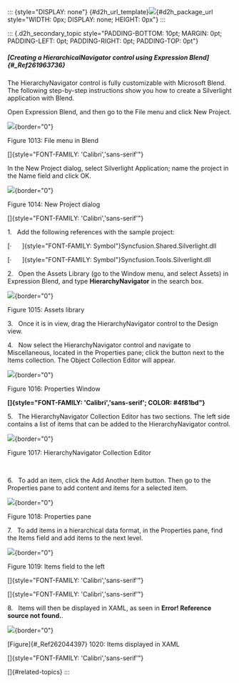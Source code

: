 ::: {style="DISPLAY: none"}
[](ms-xhelp:///?Id=d2h_url_template){#d2h_url_template}![](!package_url!){#d2h_package_url style="WIDTH: 0px; DISPLAY: none; HEIGHT: 0px"}
:::

::: {.d2h_secondary_topic style="PADDING-BOTTOM: 10pt; MARGIN: 0pt; PADDING-LEFT: 0pt; PADDING-RIGHT: 0pt; PADDING-TOP: 0pt"}
##### [Creating a HierarchicalNavigator control using Expression Blend]{#_Ref261963736}

The HierarchyNavigator control is fully customizable with Microsoft Blend. The following step-by-step instructions show you how to create a Silverlight application with Blend.

Open Expression Blend, and then go to the File menu and click New Project.

![](../ImagesExt/image261_909.png){border="0"}

Figure 1013: File menu in Blend

[]{style="FONT-FAMILY: 'Calibri','sans-serif'"} 

In the New Project dialog, select Silverlight Application; name the project in the Name field and click OK.

![](../ImagesExt/image261_910.png){border="0"}

Figure 1014: New Project dialog

[]{style="FONT-FAMILY: 'Calibri','sans-serif'"} 

1.   Add the following references with the sample project:

[·      ]{style="FONT-FAMILY: Symbol"}Syncfusion.Shared.Silverlight.dll

[·      ]{style="FONT-FAMILY: Symbol"}Syncfusion.Tools.Silverlight.dll

2.   Open the Assets Library (go to the Window menu, and select Assets) in Expression Blend, and type **HierarchyNavigator** in the search box.

![](../ImagesExt/image261_911.png){border="0"}

Figure 1015: Assets library

3.   Once it is in view, drag the HierarchyNavigator control to the Design view.

4.   Now select the HierarchyNavigator control and navigate to Miscellaneous, located in the Properties pane; click the button next to the Items collection. The Object Collection Editor will appear.

![](../ImagesExt/image261_912.png){border="0"}

Figure 1016: Properties Window

**[]{style="FONT-FAMILY: 'Calibri','sans-serif'; COLOR: #4f81bd"}** 

5.   The HierarchyNavigator Collection Editor has two sections. The left side contains a list of items that can be added to the HierarchyNavigator control.

![](../ImagesExt/image261_913.png){border="0"}

Figure 1017: HierarchyNavigator Collection Editor

 

6.   To add an item, click the Add Another Item button. Then go to the Properties pane to add content and items for a selected item.

![](../ImagesExt/image261_914.png){border="0"}

Figure 1018: Properties pane

7.   To add items in a hierarchical data format, in the Properties pane, find the Items field and add items to the next level.

![](../ImagesExt/image261_915.png){border="0"}

Figure 1019: Items field to the left

[]{style="FONT-FAMILY: 'Calibri','sans-serif'"} 

[]{style="FONT-FAMILY: 'Calibri','sans-serif'"} 

8.   Items will then be displayed in XAML, as seen in **Error! Reference source not found.**.

![](../ImagesExt/image261_916.png){border="0"}

[Figure]{#_Ref262044397} 1020: Items displayed in XAML

[]{style="FONT-FAMILY: 'Calibri','sans-serif'"} 

[]{#related-topics}
:::
